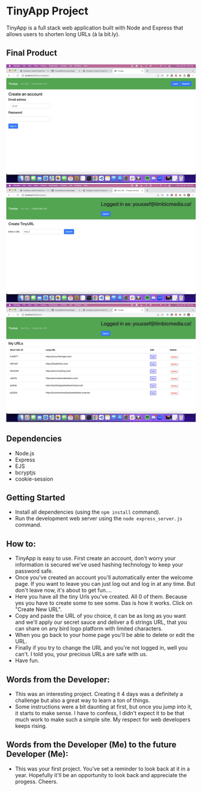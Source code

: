 # TinyApp Project

TinyApp is a full stack web application built with Node and Express that allows users to shorten long URLs (à la bit.ly). 

## Final Product

!["Where you are invited ot join the mouvement"](https://github.com/YoussefBenAmmar/tinyapp/blob/main/docs/TinyApp-registrationPage.png?raw=true)
!["Tiny app page where you get the priviledge of creating Tiny URLs"](https://github.com/YoussefBenAmmar/tinyapp/blob/main/docs/TinyApp-CrateURL.png?raw=true)
!["Home Page with some amazing websites."](https://github.com/YoussefBenAmmar/tinyapp/blob/main/docs/TinyApp-Urls.png?raw=true)

## Dependencies

- Node.js
- Express
- EJS
- bcryptjs
- cookie-session

## Getting Started

- Install all dependencies (using the `npm install` command).
- Run the development web server using the `node express_server.js` command.

## How to:

- TinyApp is easy to use. First create an account, don't worry your information is secured we've used hashing technology to keep your password safe.
- Once you've created an account you'll automatically enter the welcome page. If you want to leave you can just log out and log in at any time. But don't leave now, it's about to get fun....
- Here you have all the tiny Urls you've created. All 0 of them. Because yes you have to create some to see some. Das is how it works. Click on "Create New URL".
- Copy and paste the URL of you choice, it can be as long as you want and we'll apply our secret sauce and deliver a 6 strings URL, that you can share on any bird logo platform with limited characters. 
- When you go back to your home page you'll be able to delete or edit the URL. 
- Finally if you try to change the URL and you're not logged in, well you can't. I told you, your precious URLs are safe with us.
- Have fun. 

## Words from the Developer: 

- This was an interesting project. Creating it 4 days was a definitely a challenge but also a great way to learn a ton of things. 
- Some instructions were a bit daunting at first, but once you jump into it, it starts to make sense. I have to confess, I didn't expect it to be that much work to make such a simple site. My respect for web developers keeps rising. 


## Words from the Developer (Me) to the future Developer (Me): 
- This was your first project. You've set a reminder to look back at it in a year. Hopefully it'll be an opportunity to look back and appreciate the progess. Cheers.